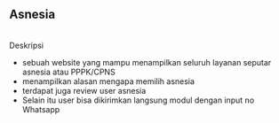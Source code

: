 <h2>Asnesia</h2>
<br>
Deskripsi
<ul>
    <li>
        sebuah website yang mampu menampilkan seluruh layanan seputar asnesia atau PPPK/CPNS
    </li>
    <li>
        menampilkan alasan mengapa memilih asnesia
    </li>
    <li>
        terdapat juga review user asnesia 
    </li>
    <li>
        Selain itu user bisa dikirimkan langsung modul dengan input no Whatsapp
    </li>
</ul>

